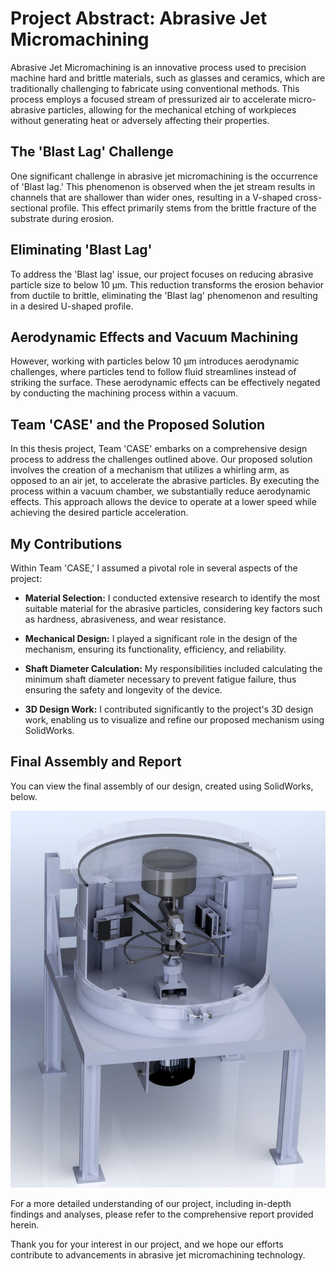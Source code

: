 # Project Abstract: Abrasive Jet Micromachining

Abrasive Jet Micromachining is an innovative process used to precision machine hard and brittle materials, such as glasses and ceramics, which are traditionally challenging to fabricate using conventional methods. This process employs a focused stream of pressurized air to accelerate micro-abrasive particles, allowing for the mechanical etching of workpieces without generating heat or adversely affecting their properties.

## The 'Blast Lag' Challenge

One significant challenge in abrasive jet micromachining is the occurrence of 'Blast lag.' This phenomenon is observed when the jet stream results in channels that are shallower than wider ones, resulting in a V-shaped cross-sectional profile. This effect primarily stems from the brittle fracture of the substrate during erosion.

## Eliminating 'Blast Lag'

To address the 'Blast lag' issue, our project focuses on reducing abrasive particle size to below 10 μm. This reduction transforms the erosion behavior from ductile to brittle, eliminating the 'Blast lag' phenomenon and resulting in a desired U-shaped profile.

## Aerodynamic Effects and Vacuum Machining

However, working with particles below 10 μm introduces aerodynamic challenges, where particles tend to follow fluid streamlines instead of striking the surface. These aerodynamic effects can be effectively negated by conducting the machining process within a vacuum.

## Team 'CASE' and the Proposed Solution

In this thesis project, Team 'CASE' embarks on a comprehensive design process to address the challenges outlined above. Our proposed solution involves the creation of a mechanism that utilizes a whirling arm, as opposed to an air jet, to accelerate the abrasive particles. By executing the process within a vacuum chamber, we substantially reduce aerodynamic effects. This approach allows the device to operate at a lower speed while achieving the desired particle acceleration.

## My Contributions

Within Team 'CASE,' I assumed a pivotal role in several aspects of the project:

- **Material Selection:** I conducted extensive research to identify the most suitable material for the abrasive particles, considering key factors such as hardness, abrasiveness, and wear resistance.

- **Mechanical Design:** I played a significant role in the design of the mechanism, ensuring its functionality, efficiency, and reliability.

- **Shaft Diameter Calculation:** My responsibilities included calculating the minimum shaft diameter necessary to prevent fatigue failure, thus ensuring the safety and longevity of the device.

- **3D Design Work:** I contributed significantly to the project's 3D design work, enabling us to visualize and refine our proposed mechanism using SolidWorks.

## Final Assembly and Report

You can view the final assembly of our design, created using SolidWorks, below.

![JetCAD](./README_Files/JetCAD.png)

For a more detailed understanding of our project, including in-depth findings and analyses, please refer to the comprehensive report provided herein.

Thank you for your interest in our project, and we hope our efforts contribute to advancements in abrasive jet micromachining technology.
